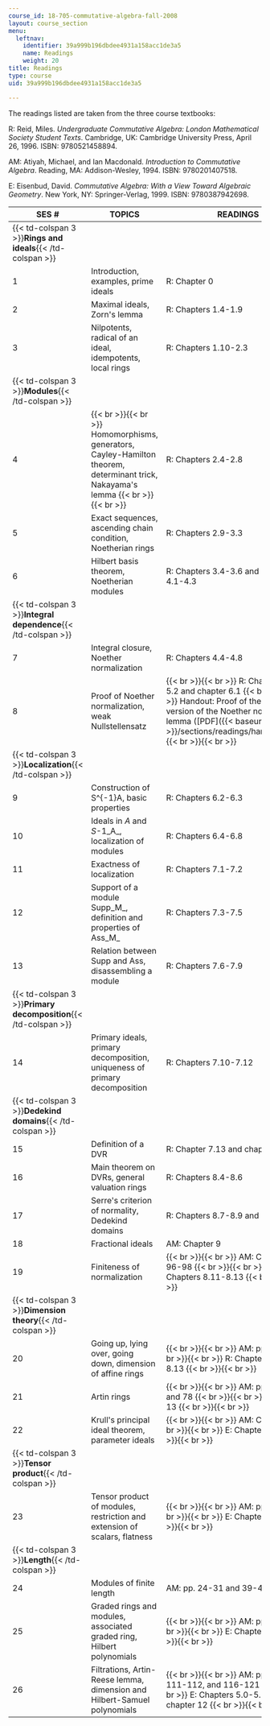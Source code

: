 ```yaml
---
course_id: 18-705-commutative-algebra-fall-2008
layout: course_section
menu:
  leftnav:
    identifier: 39a999b196dbdee4931a158acc1de3a5
    name: Readings
    weight: 20
title: Readings
type: course
uid: 39a999b196dbdee4931a158acc1de3a5

---
```


The readings listed are taken from the three course textbooks:

R: Reid, Miles. _Undergraduate Commutative Algebra: London Mathematical Society Student Texts_. Cambridge, UK: Cambridge University Press, April 26, 1996. ISBN: 9780521458894.

AM: Atiyah, Michael, and Ian Macdonald. _Introduction to Commutative Algebra_. Reading, MA: Addison-Wesley, 1994. ISBN: 9780201407518.

E: Eisenbud, David. _Commutative Algebra: With a View Toward Algebraic Geometry_. New York, NY: Springer-Verlag, 1999. ISBN: 9780387942698.

| SES # | TOPICS | READINGS |
| --- | --- | --- |
| {{< td-colspan 3 >}}**Rings and ideals**{{< /td-colspan >}} |||
| 1 | Introduction, examples, prime ideals | R: Chapter 0 |
| 2 | Maximal ideals, Zorn's lemma | R: Chapters 1.4-1.9 |
| 3 | Nilpotents, radical of an ideal, idempotents, local rings | R: Chapters 1.10-2.3 |
| {{< td-colspan 3 >}}**Modules**{{< /td-colspan >}} |||
| 4 |  {{< br >}}{{< br >}} Homomorphisms, generators, Cayley-Hamilton theorem, determinant trick, Nakayama's lemma {{< br >}}{{< br >}}  | R: Chapters 2.4-2.8 |
| 5 | Exact sequences, ascending chain condition, Noetherian rings | R: Chapters 2.9-3.3 |
| 6 | Hilbert basis theorem, Noetherian modules | R: Chapters 3.4-3.6 and chapters 4.1-4.3 |
| {{< td-colspan 3 >}}**Integral dependence**{{< /td-colspan >}} |||
| 7 | Integral closure, Noether normalization | R: Chapters 4.4-4.8 |
| 8 | Proof of Noether normalization, weak Nullstellensatz |  {{< br >}}{{< br >}} R: Chapters 4.9-5.2 and chapter 6.1 {{< br >}}{{< br >}} Handout: Proof of the refined version of the Noether normalization lemma ([PDF]({{< baseurl >}}/sections/readings/handoutnoeth)) {{< br >}}{{< br >}}  |
| {{< td-colspan 3 >}}**Localization**{{< /td-colspan >}} |||
| 9 | Construction of S^{-1}A, basic properties | R: Chapters 6.2-6.3 |
| 10 | Ideals in _A_ and _S_\-1_A_, localization of modules | R: Chapters 6.4-6.8 |
| 11 | Exactness of localization | R: Chapters 7.1-7.2 |
| 12 | Support of a module Supp_M_, definition and properties of Ass_M_ | R: Chapters 7.3-7.5 |
| 13 | Relation between Supp and Ass, disassembling a module | R: Chapters 7.6-7.9 |
| {{< td-colspan 3 >}}**Primary decomposition**{{< /td-colspan >}} |||
| 14 | Primary ideals, primary decomposition, uniqueness of primary decomposition | R: Chapters 7.10-7.12 |
| {{< td-colspan 3 >}}**Dedekind domains**{{< /td-colspan >}} |||
| 15 | Definition of a DVR | R: Chapter 7.13 and chapters 8.1-8.3 |
| 16 | Main theorem on DVRs, general valuation rings | R: Chapters 8.4-8.6 |
| 17 | Serre's criterion of normality, Dedekind domains | R: Chapters 8.7-8.9 and 9.3(e)-(f) |
| 18 | Fractional ideals | AM: Chapter 9 |
| 19 | Finiteness of normalization |  {{< br >}}{{< br >}} AM: Chapter 9, pp. 96-98 {{< br >}}{{< br >}} R: Chapters 8.11-8.13 {{< br >}}{{< br >}}  |
| {{< td-colspan 3 >}}**Dimension theory**{{< /td-colspan >}} |||
| 20 | Going up, lying over, going down, dimension of affine rings |  {{< br >}}{{< br >}} AM: pp. 61-62 {{< br >}}{{< br >}} R: Chapter s8.11-8.13 {{< br >}}{{< br >}}  |
| 21 | Artin rings |  {{< br >}}{{< br >}} AM: pp. 62-64 and 78 {{< br >}}{{< br >}} E: Chapter 13 {{< br >}}{{< br >}}  |
| 22 | Krull's principal ideal theorem, parameter ideals |  {{< br >}}{{< br >}} AM: Chapter 8 {{< br >}}{{< br >}} E: Chapter 10 {{< br >}}{{< br >}}  |
| {{< td-colspan 3 >}}**Tensor product**{{< /td-colspan >}} |||
| 23 | Tensor product of modules, restriction and extension of scalars, flatness |  {{< br >}}{{< br >}} AM: pp. 24-27 {{< br >}}{{< br >}} E: Chapter 10 {{< br >}}{{< br >}}  |
| {{< td-colspan 3 >}}**Length**{{< /td-colspan >}} |||
| 24 | Modules of finite length | AM: pp. 24-31 and 39-40 |
| 25 | Graded rings and modules, associated graded ring, Hilbert polynomials |  {{< br >}}{{< br >}} AM: pp. 76-78 {{< br >}}{{< br >}} E: Chapter 2.4 {{< br >}}{{< br >}}  |
| 26 | Filtrations, Artin-Reese lemma, dimension and Hilbert-Samuel polynomials |  {{< br >}}{{< br >}} AM: pp. 106-107, 111-112, and 116-121 {{< br >}}{{< br >}} E: Chapters 5.0-5.2 and chapter 12 {{< br >}}{{< br >}}